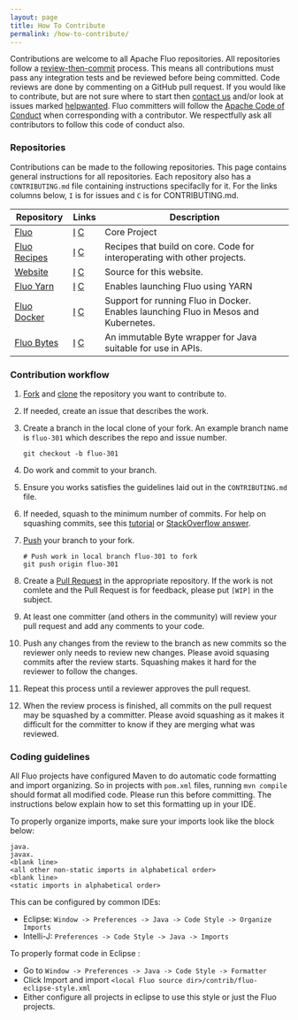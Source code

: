 ```yaml
---
layout: page
title: How To Contribute
permalink: /how-to-contribute/
---
```


Contributions are welcome to all Apache Fluo repositories.  All repositories follow a
[review-then-commit][rtc] process.  This means all contributions must pass any integration tests and
be reviewed before being committed. Code reviews are done by commenting on a GitHub pull request.
If you would like to contribute, but are not sure where to start then [contact us][cu] and/or look
at issues marked [helpwanted].  Fluo committers will follow the [Apache Code of Conduct][acc] when
corresponding with a contributor.  We respectfully ask all contributors to follow this code of
conduct also.

### Repositories

Contributions can be made to the following repositories.  This page contains general instructions
for all repositories.  Each repository also has a `CONTRIBUTING.md` file containing instructions
specifaclly for it. For the links columns below, `I` is for issues and `C` is for CONTRIBUTING.md. 

| Repository        | Links           | Description
| ----------------- | --------------- | -----------
| [Fluo][f]         | [I][fi] [C][fc] | Core Project
| [Fluo Recipes][r] | [I][ri] [C][rc] | Recipes that build on core.  Code for interoperating with other projects.
| [Website][w]      | [I][wi] [C][wc] | Source for this website.
| [Fluo Yarn][y]    | [I][yi] [C][yc] | Enables launching Fluo using YARN
| [Fluo Docker][d]  | [I][di] [C][dc] | Support for running Fluo in Docker.  Enables launching Fluo in Mesos and Kubernetes.
| [Fluo Bytes][b]   | [I][bi] [C][bc] | An immutable Byte wrapper for Java suitable for use in APIs. 

### Contribution workflow

1. [Fork] and [clone] the repository you want to contribute to.
1. If needed, create an issue that describes the work.
1. Create a branch in the local clone of your fork. An example branch name is `fluo-301` which describes the repo and issue number.

   ```shell
   git checkout -b fluo-301
   ```

1. Do work and commit to your branch.
1. Ensure you works satisfies the guidelines laid out in the `CONTRIBUTING.md` file.
1. If needed, squash to the minimum number of commits. For help on squashing commits, see this [tutorial] or [StackOverflow answer][stackoverflow].
1. [Push] your branch to your fork.

   ```shell
   # Push work in local branch fluo-301 to fork
   git push origin fluo-301
   ```

1. Create a [Pull Request] in the appropriate repository.  If the work is not comlete and the Pull Request is for feedback, please put `[WIP]` in the subject.
1. At least one committer (and others in the community) will review your pull request and add any comments to your code.
1. Push any changes from the review to the branch as new commits so the reviewer only needs to review new changes.  Please avoid squasing commits after the review starts.  Squashing makes it hard for the reviewer to follow the changes.
1. Repeat this process until a reviewer approves the pull request.
1. When the review process is finished, all commits on the pull request may be squashed by a committer.  Please avoid squashing as it makes it difficult for the committer to know if they are merging what was reviewed.

### Coding guidelines

All Fluo projects have configured Maven to do automatic code formatting and import organizing.  So in projects with `pom.xml` files, running `mvn compile` should format all modified code.  Please run this before committing.  The instructions below explain how to set this formatting up in your IDE.

To properly organize imports, make sure your imports look like the block below:

```
java.
javax.
<blank line>
<all other non-static imports in alphabetical order>
<blank line>
<static imports in alphabetical order>
```

This can be configured by common IDEs:

* Eclipse: ```Window -> Preferences -> Java -> Code Style -> Organize Imports```
* Intelli-J: ```Preferences -> Code Style -> Java -> Imports```

To properly format code in Eclipse :

* Go to ```Window -> Preferences -> Java -> Code Style -> Formatter```
* Click Import and import ```<local Fluo source dir>/contrib/fluo-eclipse-style.xml```
* Either configure all projects in eclipse to use this style or just the Fluo projects.

[f]: https://github.com/apache/fluo
[r]: https://github.com/apache/fluo-recipes
[w]: https://github.com/apache/fluo-website
[y]: https://github.com/apache/fluo-yarn
[d]: https://github.com/apache/fluo-docker
[b]: https://github.com/apache/fluo-bytes
[fi]: https://github.com/apache/fluo/issues
[ri]: https://github.com/apache/fluo-recipes/issues
[wi]: https://github.com/apache/fluo-website/issues
[yi]: https://github.com/apache/fluo-yarn/issues
[di]: https://github.com/apache/fluo-docker/issues
[bi]: https://github.com/apache/fluo-bytes/issues
[fc]: https://github.com/apache/fluo/blob/master/CONTRIBUTING.md
[rc]: https://github.com/apache/fluo-recipes/blob/master/CONTRIBUTING.md
[wc]: https://github.com/apache/fluo-website/blob/gh-pages/CONTRIBUTING.md
[yc]: https://github.com/apache/fluo-yarn/blob/master/CONTRIBUTING.md
[dc]: https://github.com/apache/fluo-docker/blob/master/CONTRIBUTING.md
[bc]: https://github.com/apache/fluo-bytes/blob/master/CONTRIBUTING.md
[tutorial]: http://gitready.com/advanced/2009/02/10/squashing-commits-with-rebase.html
[stackoverflow]: https://stackoverflow.com/questions/5189560/squash-my-last-x-commits-together-using-git
[rtc]: https://www.apache.org/foundation/glossary.html#ReviewThenCommit
[acc]: https://www.apache.org/foundation/policies/conduct.html
[helpwanted]: https://github.com/search?utf8=%E2%9C%93&q=repo%3Aapache%2Ffluo+repo%3Aapache%2Ffluo-recipes+repo%3Aapache%2Ffluo-bytes+repo%3Aapache%2Ffluo-website+repo%3Aapache%2Ffluo-yarn+repo%3Aapache%2Ffluo-docker+label%3A%22help+wanted%22+type%3Aissue+state%3Aopen&type=Issues
[cu]: /contactus/
[Fork]: https://help.github.com/articles/fork-a-repo/
[Pull Request]: https://help.github.com/articles/about-pull-requests/
[Push]: https://help.github.com/articles/pushing-to-a-remote/
[clone]: https://help.github.com/articles/cloning-a-repository/

